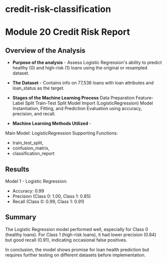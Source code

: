# credit-risk-classification

# Module 20 Credit Risk Report

## Overview of the Analysis

* **Purpose of the analysis** - Assess Logistic Regression's ability to predict healthy (0) and high-risk (1) loans using the original or resampled dataset.
* **The Dataset** - Contains info on 77,536 loans with loan attributes and loan_status as the target.

* **Stages of the Machine Learning Process** 
Data Preparation
Feature-Label Split
Train-Test Split
Model Import (LogisticRegression)
Model Instantiation, Fitting, and Prediction
Evaluation using accuracy, precision, and recall.
    
* **Machine Learning Methods Utilized** - 

Main Model: LogisticRegression
Supporting Functions: 
- train_test_split, 
- confusion_matrix,
- classification_report

## Results

Model 1 - Logistic Regression:

- Accuracy: 0.99
- Precision (Class 0: 1.00, Class 1: 0.85)
- Recall (Class 0: 0.99, Class 1: 0.91)


## Summary

The Logistic Regression model performed well, especially for Class 0 (healthy loans). For Class 1 (high-risk loans), it had lower precision (0.84) but good recall (0.91), indicating occasional false positives.

In conclusion, the model shows promise for loan health prediction but requires further testing on different datasets before implementation.

